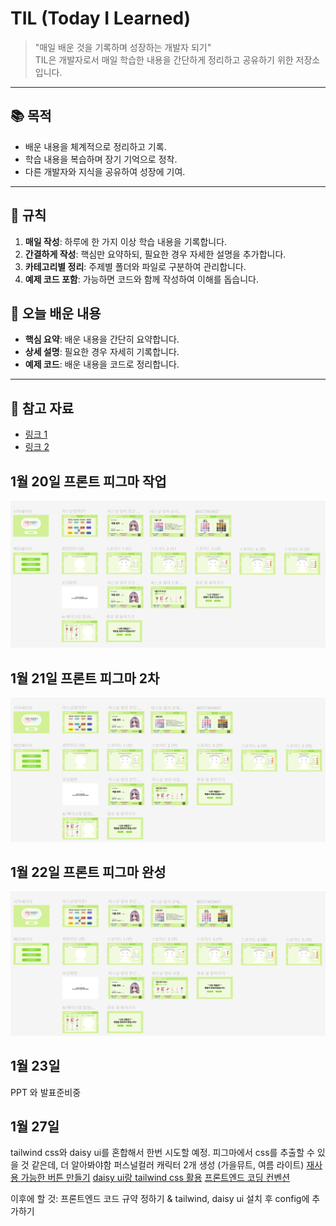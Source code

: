 # TIL (Today I Learned)

> "매일 배운 것을 기록하며 성장하는 개발자 되기"  
> TIL은 개발자로서 매일 학습한 내용을 간단하게 정리하고 공유하기 위한 저장소입니다.

---

## 📚 목적
- 배운 내용을 체계적으로 정리하고 기록.
- 학습 내용을 복습하며 장기 기억으로 정착.
- 다른 개발자와 지식을 공유하여 성장에 기여.

---

## 📌 규칙
1. **매일 작성**: 하루에 한 가지 이상 학습 내용을 기록합니다.
2. **간결하게 작성**: 핵심만 요약하되, 필요한 경우 자세한 설명을 추가합니다.
3. **카테고리별 정리**: 주제별 폴더와 파일로 구분하여 관리합니다.
4. **예제 코드 포함**: 가능하면 코드와 함께 작성하여 이해를 돕습니다.


## 📖 오늘 배운 내용
- **핵심 요약**: 배운 내용을 간단히 요약합니다.
- **상세 설명**: 필요한 경우 자세히 기록합니다.
- **예제 코드**: 배운 내용을 코드로 정리합니다.

---

## 🔗 참고 자료
- [링크 1](https://example.com)
- [링크 2](https://example.com)

## 1월 20일 프론트 피그마 작업
![alt text](image.png)

## 1월 21일 프론트 피그마 2차
![alt text](image-1.png)

## 1월 22일 프론트 피그마 완성
![alt text](image-1.png)

## 1월 23일
PPT 와 발표준비중

## 1월 27일
tailwind css와 daisy ui를 혼합해서 한번 시도할 예정.
피그마에서 css를 추출할 수 있을 것 같은데, 더 알아봐야함
퍼스널컬러 캐릭터 2개 생성 (가을뮤트, 여름 라이트)
[재사용 가능한 버튼 만들기](https://velog.io/@mrbartrns/%EC%9E%AC%EC%82%AC%EC%9A%A9-%EA%B0%80%EB%8A%A5%ED%95%9C-%EB%B2%84%ED%8A%BC-%EC%BB%B4%ED%8F%AC%EB%84%8C%ED%8A%B8-%EB%A7%8C%EB%93%A4%EA%B8%B0-React)
[daisy ui랑 tailwind css 활용](https://velog.io/@rmc2/React-Tailwind-CSS-Daisy-UI%EB%A1%9C-%EB%8B%A4%ED%81%AC%EB%AA%A8%EB%93%9C-%EB%A7%8C%EB%93%A4%EA%B8%B0)
[프론트엔드 코딩 컨벤션](https://velog.io/@kangactor123/frontend-coding-convention)

이후에 할 것: 프론트엔드 코드 규약 정하기 & tailwind, daisy ui 설치 후 config에 추가하기
